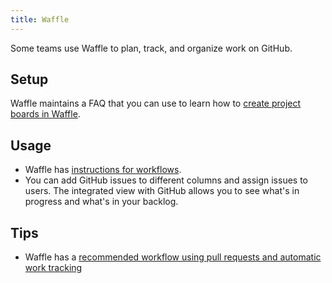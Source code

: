 ```yaml
---
title: Waffle
---
```


Some teams use Waffle to plan, track, and organize work on GitHub.

## Setup

Waffle maintains a FAQ that you can use to learn how to [create project boards in Waffle](https://github.com/waffleio/waffle.io/wiki/FAQs#add-new-board).

## Usage

- Waffle has [instructions for workflows](https://github.com/waffleio/waffle.io/wiki/FAQs#waffle-workflow).
- You can add GitHub issues to different columns and assign issues to users. The integrated view with GitHub allows you to see what's in progress and what's in your backlog.

## Tips

- Waffle has a [recommended workflow using pull requests and automatic work tracking](https://github.com/waffleio/waffle.io/wiki/Recommended-Workflow-Using-Pull-Requests-&-Automatic-Work-Tracking)
